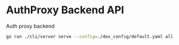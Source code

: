 # AuthProxy Backend API

Auth proxy backend

```bash
go run ./cli/server serve --config=./dev_config/default.yaml all
```